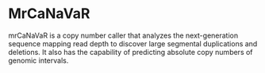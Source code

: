# MrCaNaVaR

mrCaNaVaR is a copy number caller that analyzes the next-generation sequence mapping read depth to discover large segmental duplications and deletions. It also has the capability of predicting absolute copy numbers of genomic intervals.
